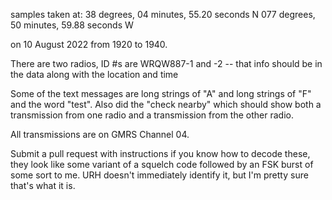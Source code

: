samples taken at:
38  degrees, 04 minutes, 55.20 seconds N
077 degrees, 50 minutes, 59.88 seconds W

on 10 August 2022 from 1920 to 1940.

There are two radios, ID #s are WRQW887-1 and -2 -- that info should be in the data along with the location and time

Some of the text messages are long strings of "A" and long strings of "F" and the word "test".  Also did the "check nearby" which should show both a transmission from one radio and a transmission from the other radio.  

All transmissions are on GMRS Channel 04.

Submit a pull request with instructions if you know how to decode these, they look like some variant of a squelch code followed by an FSK burst of some sort to me.  URH doesn't immediately identify it, but I'm pretty sure that's what it is.  

